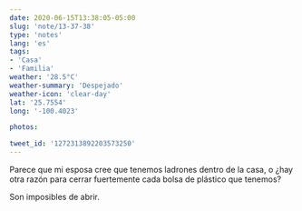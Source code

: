 ```yaml
---
date: 2020-06-15T13:38:05-05:00
slug: 'note/13-37-38'
type: 'notes'
lang: 'es'
tags:
- 'Casa'
- 'Familia'
weather: '28.5°C'
weather-summary: 'Despejado'
weather-icon: 'clear-day'
lat: '25.7554'
long: '-100.4023'

photos:

tweet_id: '1272313892203573250'
---
```

Parece que mi esposa cree que tenemos ladrones dentro de la casa, o ¿hay otra razón para cerrar fuertemente cada bolsa de plástico que tenemos? 

Son imposibles de abrir.  
